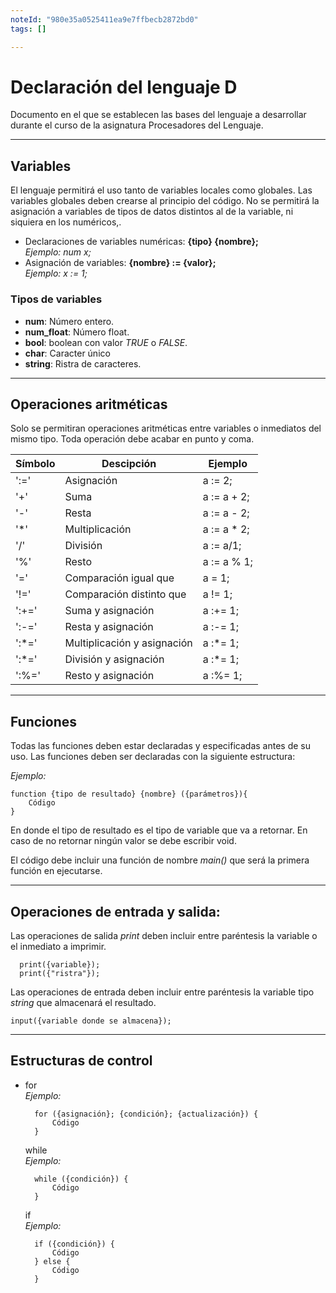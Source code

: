 ```yaml
---
noteId: "980e35a0525411ea9e7ffbecb2872bd0"
tags: []

---
```


# Declaración del lenguaje D
Documento en el que se establecen las bases del lenguaje a desarrollar durante el curso de la asignatura Procesadores del Lenguaje.

---
## Variables
El lenguaje permitirá el uso tanto de variables locales como globales. 
Las variables globales deben crearse al principio del código.
No se permitirá la asignación a variables de tipos de datos distintos al de la variable, ni siquiera en los numéricos,. 
* Declaraciones de variables numéricas: **{tipo} {nombre};**   
  *Ejemplo: num x;*
* Asignación de variables: **{nombre} := {valor};**  
  *Ejemplo: x := 1;*

### Tipos de variables

* **num**:  Número entero.
* **num_float**: Número float.
* **bool**: boolean con valor *TRUE* o *FALSE*.
* **char**: Caracter único
* **string**: Ristra de caracteres.


---
## Operaciones aritméticas
Solo se permitiran operaciones aritméticas entre variables o inmediatos del mismo tipo. 
Toda operación debe acabar en punto y coma.


| Símbolo | Descipción | Ejemplo |
| ------ |---------| ------|
| ':=' | Asignación | a := 2; |
| '+' | Suma | a := a + 2; |
| '-' | Resta | a := a - 2; |
| '*' | Multiplicación | a := a * 2; |
| '/' | División | a := a/1; |
| '%' | Resto  | a := a % 1; |
| '=' | Comparación igual que | a = 1; |
| '!=' | Comparación distinto que  | a != 1; |
| ':+=' | Suma y asignación | a :+= 1; |
| ':-=' | Resta y asignación | a :-= 1; |
| ':*=' | Multiplicación y asignación | a :*= 1; |
| ':*=' | División y asignación | a :*= 1; |
| ':%=' | Resto y asignación  | a :%= 1; |

---
## Funciones 
Todas las funciones deben estar declaradas y especificadas antes de su uso.
Las funciones deben ser declaradas con la siguiente estructura:

  *Ejemplo:*
  ```
  function {tipo de resultado} {nombre} ({parámetros}){
      Código
  }
  ```
En donde el tipo de resultado es el tipo de variable que va a retornar. En caso de no retornar ningún valor se debe escribir void.

El código debe incluir una función de nombre *main()* que será la primera función en ejecutarse.

---

## Operaciones de entrada y salida:

  Las operaciones de salida *print* deben incluir entre paréntesis la variable o el inmediato a imprimir. 
  ```
    print({variable});
    print({"ristra"});
  ```
  Las operaciones de entrada deben incluir entre paréntesis la variable tipo *string* que almacenará el resultado.
  ```
  input({variable donde se almacena});
  ```

  ---
## Estructuras de control

* for  
  *Ejemplo:*
  ```
    for ({asignación}; {condición}; {actualización}) {
        Código
    }
  ```
  while  
  *Ejemplo:*
  ```
    while ({condición}) {
        Código
    }
  ```
  if  
  *Ejemplo:*
  ```
    if ({condición}) {
        Código
    } else {
        Código
    }
  ```


  

